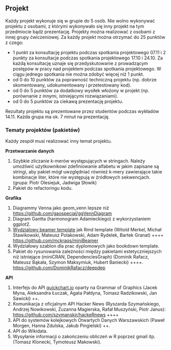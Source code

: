 ## Projekt

Każdy projekt wykonuje się w grupie do 5 osób. Nie wolno wykonywać projektu z osobami, z którymi wykonywało się inny projekt na tym przedmiocie bądź prezentację. Projekty można realizować z osobami z innej grupy ćwiczeniowej. Za każdy projekt można otrzymać do 25 punktów z czego:
 
 - 1 punkt za konsultację projektu podczas spotkania projektowego 07.11 i 2 punkty za konsultacje podczas spotkania projektowego 17.10 i 24.10. Za każdą konsultację uznaje się przedyskutowanie z prowadzącym postępów w pracy nad projektem podczas spotkania projektowego. W ciągu jednego spotkania nie można zdobyć więcej niż 1 punkt.
 - od 0 do 10 punktów za poprawność techniczną projektu (np. dobrze skomentowany, udokumentowany i przetestowany kod).
 - od 0 do 5 punktów za dodatkowy wysiłek włożony w projekt (np. porównanie z innymi, istniejącymi rozwiązaniami).
 - od 0 do 5 punktów za ciekawą prezentację projektu.  

Rezultaty projektu są prezentowane przez studentów podczas wykładów 14.11. Każda grupa ma ok. 7 minut na prezentację. 


### Tematy projektów (pakietów)

Każdy zespół musi realizować inny temat projektu.

**Przetwarzanie danych**

1. Szybkie zliczanie k-merów występujących w stringach. Należy umożliwić użytkownikowi zdefiniowanie alfabetu w jakim zapisane są stringi, aby pakiet mógł uwzględniać również k-mery zawierające takie kombinacje liter, które nie występują w źródłowych sekwencjach. (grupa: Piotr Olesiejuk, Jadwiga Słowik)
2. Pakiet do refactoringu kodu.

**Grafika**

1. Diagrammy Venna jako geom_venn lepsze niż https://github.com/gaospecial/ggVennDiagram
2. Diagram Gantta (harmonogram Adamieckiego) z wykorzystaniem ggplot2.
3. [Wydzialowy beamer template](https://www.promocja.pw.edu.pl/content/download/706/4011/file/Wydzial%20Matematyki%20i%20Nauk%20Informacyjnych.zip) jak Rmd template (Witold Merkel, Michał Stawikowski, Mateusz Polakowski, Adam Rydelek, Bartek Granat) ++++ https://github.com/mckraqs/miniBeamer
4. Wydziałowy szablon dla prac dyplomowych jako bookdown template.
5. Pakiet do rysunowania zależności między pakietami estetyczniejszych niż istniejące (miniCRAN, DependenciesGraph) (Dominik Rafacz, Mateusz Bąkała, Szymon Maksymiuk, Hubert  Baniecki) ++++. https://github.com/DominikRafacz/deepdep

**API**

1. Interfejs do API [quickchart.io](https://quickchart.io/) oparty na Grammar of Graphics (Jacek Myna, Aleksandra Łuczak, Agata Pałdyna, Tomasz Radzikowski, Jan Sawicki) ++.
2. Komunikacja z oficjalnym API Hacker News (Ryszarda Szymańskiego, Andrzej Nowikowski, Zuzanna Magierska, Rafał Muszyński, Piotr Janus): https://github.com/szymanskir/hackeRnews ++++
3. API do systemów kolejkowych Otwartych Danych Warszawskich (Paweł Morgen, Hanna Zdulska, Jakub Pingielski) ++.
4. API do Wikidata.
5. Wysyłanie informacji o zakończeniu obliczeń w R poprzez gmail itp. (Tomasz Klonecki, Tymoteusz Makowski).

